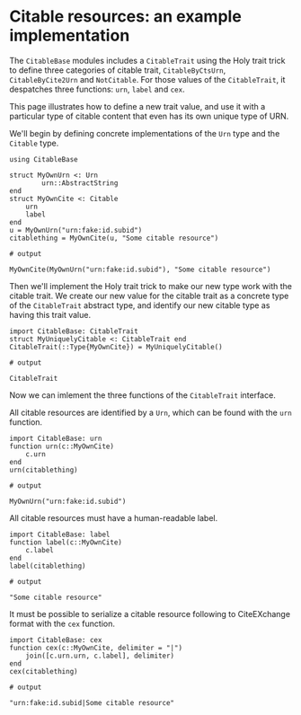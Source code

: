 # Citable resources: an example implementation


The `CitableBase` modules includes a `CitableTrait` using the Holy trait trick to define three categories of citable trait, `CitableByCtsUrn`, `CitableByCite2Urn` and `NotCitable`.  For those values of the `CitableTrait`, it despatches three functions: `urn`, `label` and `cex`.  

This page illustrates how to define a new trait value, and use it with a particular type of citable content that even has its own unique type of URN.

We'll begin by defining concrete implementations of the `Urn` type and the `Citable` type.

```jldoctest citable
using CitableBase

struct MyOwnUrn <: Urn
        urn::AbstractString
end
struct MyOwnCite <: Citable
    urn
    label
end
u = MyOwnUrn("urn:fake:id.subid")
citablething = MyOwnCite(u, "Some citable resource")

# output

MyOwnCite(MyOwnUrn("urn:fake:id.subid"), "Some citable resource")
```

Then we'll implement the Holy trait trick to make our new type work with the citable trait.  We create our new value for the citable trait as a concrete type of the `CitableTrait` abstract type, and identify our new citable type as having this trait value.

```jldoctest citable
import CitableBase: CitableTrait
struct MyUniquelyCitable <: CitableTrait end
CitableTrait(::Type{MyOwnCite}) = MyUniquelyCitable()

# output

CitableTrait
```



Now we can imlement the three functions of the `CitableTrait` interface.

All citable resources are identified by a `Urn`, which can be found with the `urn` function.

```jldoctest citable
import CitableBase: urn
function urn(c::MyOwnCite)
    c.urn
end
urn(citablething)

# output

MyOwnUrn("urn:fake:id.subid")
```

All citable resources must have a human-readable label.

```jldoctest citable
import CitableBase: label
function label(c::MyOwnCite)
    c.label
end
label(citablething)

# output

"Some citable resource"
```


It must be possible to serialize a citable resource following to CiteEXchange format with the `cex` function.

```jldoctest citable
import CitableBase: cex
function cex(c::MyOwnCite, delimiter = "|")
    join([c.urn.urn, c.label], delimiter)
end
cex(citablething)

# output

"urn:fake:id.subid|Some citable resource"
```